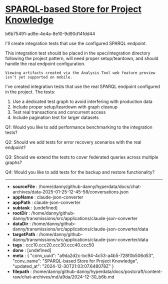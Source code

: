 # [SPARQL-based Store for Project Knowledge](https://claude.ai/chat/a9da2d2c-bc94-4c53-a4b5-728f0b506d53)

b6b75491-ad9e-4e4a-8e10-9d90d14fdd44

 I'll create integration tests that use the configured SPARQL endpoint.

<antThinking>This integration test should be placed in the spec/integration directory following the project pattern, will need proper setup/teardown, and should handle the real endpoint configuration.</antThinking>
```
Viewing artifacts created via the Analysis Tool web feature preview isn’t yet supported on mobile.
```



I've created integration tests that use the real SPARQL endpoint configured in the project. The tests:

1. Use a dedicated test graph to avoid interfering with production data
2. Include proper setup/teardown with graph cleanup
3. Test real transactions and concurrent access
4. Include pagination test for larger datasets

Q1: Would you like to add performance benchmarking to the integration tests?

Q2: Should we add tests for error recovery scenarios with the real endpoint?

Q3: Should we extend the tests to cover federated queries across multiple graphs?

Q4: Would you like to add tests for the backup and restore functionality?

---

* **sourceFile** : /home/danny/github-danny/hyperdata/docs/chat-archives/data-2025-01-25-12-45-58/conversations.json
* **appName** : claude-json-converter
* **appPath** : claude-json-converter
* **subtask** : [undefined]
* **rootDir** : /home/danny/github-danny/transmissions/src/applications/claude-json-converter
* **dataDir** : /home/danny/github-danny/transmissions/src/applications/claude-json-converter/data
* **targetPath** : /home/danny/github-danny/transmissions/src/applications/claude-json-converter/data
* **tags** : ccc10.ccc20.ccc30.ccc40.ccc50
* **done** : [undefined]
* **meta** : {
  "conv_uuid": "a9da2d2c-bc94-4c53-a4b5-728f0b506d53",
  "conv_name": "SPARQL-based Store for Project Knowledge",
  "updated_at": "2024-12-30T21:03:07.648078Z"
}
* **filepath** : /home/danny/github-danny/hyperdata/docs/postcraft/content-raw/chat-archives/md/a9da/2024-12-30_b6b.md